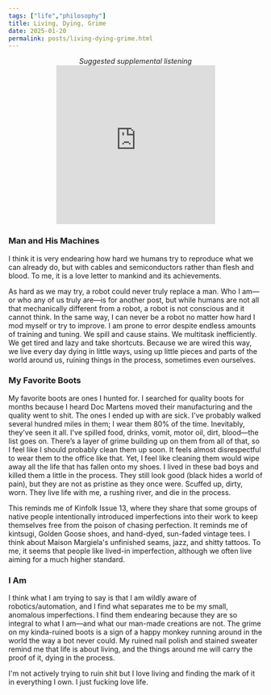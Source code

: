 ```yaml
---
tags: ["life","philosophy"] 
title: Living, Dying, Grime 
date: 2025-01-20
permalink: posts/living-dying-grime.html
---
```

<center><em>Suggested supplemental listening</em></center>
<center><iframe width="315" height="315" src="https://www.youtube.com/embed/urxeNbBc1nk" title="YouTube video player" frameborder="0" allow="accelerometer; autoplay; clipboard-write; encrypted-media; gyroscope; picture-in-picture; web-share" referrerpolicy="strict-origin-when-cross-origin" allowfullscreen></iframe></center>

### Man and His Machines
I think it is very endearing how hard we humans try to reproduce what we can already do, but with cables and semiconductors rather than flesh and blood. To me, it is a love letter to mankind and its achievements.

As hard as we may try, a robot could never truly replace a man. Who I am—or who any of us truly are—is for another post, but while humans are not all that mechanically different from a robot, a robot is not conscious and it cannot think. In the same way, I can never be a robot no matter how hard I mod myself or try to improve. I am prone to error despite endless amounts of training and tuning. We spill and cause stains. We multitask inefficiently. We get tired and lazy and take shortcuts. Because we are wired this way, we live every day dying in little ways, using up little pieces and parts of the world around us, ruining things in the process, sometimes even ourselves.

### My Favorite Boots
My favorite boots are ones I hunted for. I searched for quality boots for months because I heard Doc Martens moved their manufacturing and the quality went to shit. The ones I ended up with are sick. I've probably walked several hundred miles in them; I wear them 80% of the time. Inevitably, they’ve seen it all. I've spilled food, drinks, vomit, motor oil, dirt, blood—the list goes on. There’s a layer of grime building up on them from all of that, so I feel like I should probably clean them up soon. It feels almost disrespectful to wear them to the office like that. Yet, I feel like cleaning them would wipe away all the life that has fallen onto my shoes. I lived in these bad boys and killed them a little in the process. They still look good (black hides a world of pain), but they are not as pristine as they once were. Scuffed up, dirty, worn. They live life with me, a rushing river, and die in the process.

This reminds me of Kinfolk Issue 13, where they share that some groups of native people intentionally introduced imperfections into their work to keep themselves free from the poison of chasing perfection. It reminds me of kintsugi, Golden Goose shoes, and hand-dyed, sun-faded vintage tees. I think about Maison Margiela's unfinished seams, jazz, and shitty tattoos. To me, it seems that people like lived-in imperfection, although we often live aiming for a much higher standard.

### I Am
I think what I am trying to say is that I am wildly aware of robotics/automation, and I find what separates me to be my small, anomalous imperfections. I find them endearing because they are so integral to what I am—and what our man-made creations are not. The grime on my kinda-ruined boots is a sign of a happy monkey running around in the world the way a bot never could. My ruined nail polish and stained sweater remind me that life is about living, and the things around me will carry the proof of it, dying in the process.

I'm not actively trying to ruin shit but I love living and finding the mark of it in everything I own. I just fucking love life.

